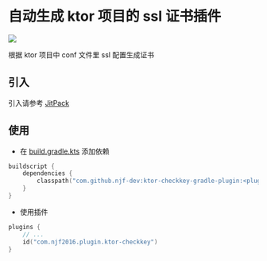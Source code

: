 # 自动生成 ktor 项目的 ssl 证书插件

[![](https://jitpack.io/v/njf-dev/ktor-checkkey-gradle-plugin.svg)](https://jitpack.io/#njf-dev/ktor-checkkey-gradle-plugin)

根据 ktor 项目中 conf 文件里 ssl 配置生成证书

## 引入

引入请参考 [JitPack](https://jitpack.io/#njf-dev/ktor-checkkey-gradle-plugin)

## 使用

- 在 [build.gradle.kts](build.gradle.kts) 添加依赖

```kotlin
buildscript {
    dependencies {
        classpath("com.github.njf-dev:ktor-checkkey-gradle-plugin:<plugin-version>")
    }
}
```

- 使用插件

```kotlin
plugins {
    // ...
    id("com.njf2016.plugin.ktor-checkkey")
}
```
